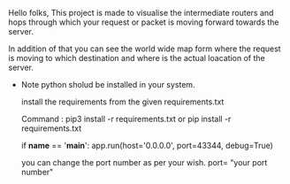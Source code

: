 Hello folks,
This project is made to visualise the intermediate routers and hops
through which your request or packet is moving forward towards the server.

In addition of that you can see the world wide map form where the request is moving to which destination
and where is the actual loacation of the server.

* Note
  python sholud be installed in your system.
  
  install the requirements from the given requirements.txt
  
  Command : pip3 install -r requirements.txt
                      or
            pip install -r requirements.txt

  if __name__ == '__main__':
    app.run(host='0.0.0.0', port=43344, debug=True)

  you can change the port number as per your wish.
  port= "your port number"
